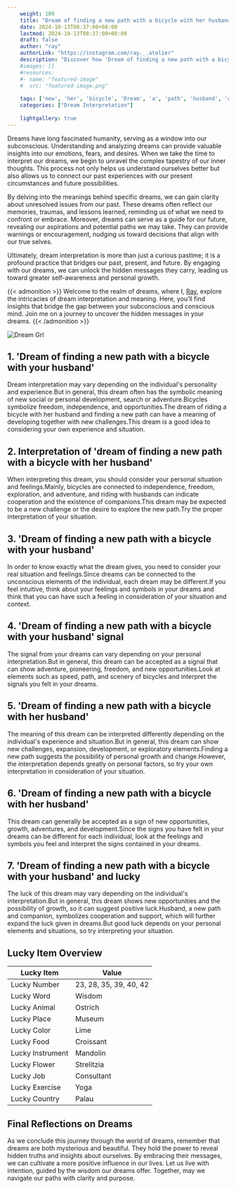 ```yaml
---
    weight: 109
    title: "Dream of finding a new path with a bicycle with her husband"  # Assuming 'title' column exists
    date: 2024-10-13T08:37:00+08:00
    lastmod: 2024-10-13T08:37:00+08:00
    draft: false
    author: "ray"
    authorLink: "https://instagram.com/ray._.atelier"
    description: "Discover how 'Dream of finding a new path with a bicycle with her husband' can interpret your future and uncover its significant meanings in your life."
    #images: []
    #resources:
    #- name: "featured-image"
    #  src: "featured-image.png"
    
    tags: ['new', 'her', 'bicycle', 'Dream', 'a', 'path', 'husband', 'of', 'finding', 'with']
    categories: ["Dream Interpretation"]
    
    lightgallery: true
---
```

    
Dreams have long fascinated humanity, serving as a window into our subconscious. Understanding and analyzing dreams can provide valuable insights into our emotions, fears, and desires. When we take the time to interpret our dreams, we begin to unravel the complex tapestry of our inner thoughts. This process not only helps us understand ourselves better but also allows us to connect our past experiences with our present circumstances and future possibilities.

By delving into the meanings behind specific dreams, we can gain clarity about unresolved issues from our past. These dreams often reflect our memories, traumas, and lessons learned, reminding us of what we need to confront or embrace. Moreover, dreams can serve as a guide for our future, revealing our aspirations and potential paths we may take. They can provide warnings or encouragement, nudging us toward decisions that align with our true selves.

Ultimately, dream interpretation is more than just a curious pastime; it is a profound practice that bridges our past, present, and future. By engaging with our dreams, we can unlock the hidden messages they carry, leading us toward greater self-awareness and personal growth.

{{< admonition >}}
Welcome to the realm of dreams, where I, [Ray](https://instagram.com/ray._.atelier), explore the intricacies of dream interpretation and meaning. Here, you’ll find insights that bridge the gap between your subconscious and conscious mind. Join me on a journey to uncover the hidden messages in your dreams.
{{< /admonition >}}

![Dream Grl](https://cdn.pixabay.com/photo/2017/11/02/03/35/gothic-2910057_1280.jpg "Dream Grl")

## 1. 'Dream of finding a new path with a bicycle with your husband'
Dream interpretation may vary depending on the individual's personality and experience.But in general, this dream often has the symbolic meaning of new social or personal development, search or adventure.Bicycles symbolize freedom, independence, and opportunities.The dream of riding a bicycle with her husband and finding a new path can have a meaning of developing together with new challenges.This dream is a good idea to considering your own experience and situation.

## 2. Interpretation of 'dream of finding a new path with a bicycle with her husband'
When interpreting this dream, you should consider your personal situation and feelings.Mainly, bicycles are connected to independence, freedom, exploration, and adventure, and riding with husbands can indicate cooperation and the existence of companions.This dream may be expected to be a new challenge or the desire to explore the new path.Try the proper interpretation of your situation.

## 3. 'Dream of finding a new path with a bicycle with your husband'
In order to know exactly what the dream gives, you need to consider your real situation and feelings.Since dreams can be connected to the unconscious elements of the individual, each dream may be different.If you feel intuitive, think about your feelings and symbols in your dreams and think that you can have such a feeling in consideration of your situation and context.

## 4. 'Dream of finding a new path with a bicycle with your husband' signal
The signal from your dreams can vary depending on your personal interpretation.But in general, this dream can be accepted as a signal that can show adventure, pioneering, freedom, and new opportunities.Look at elements such as speed, path, and scenery of bicycles and interpret the signals you felt in your dreams.

## 5. 'Dream of finding a new path with a bicycle with her husband'
The meaning of this dream can be interpreted differently depending on the individual's experience and situation.But in general, this dream can show new challenges, expansion, development, or exploratory elements.Finding a new path suggests the possibility of personal growth and change.However, the interpretation depends greatly on personal factors, so try your own interpretation in consideration of your situation.

## 6. 'Dream of finding a new path with a bicycle with her husband'
This dream can generally be accepted as a sign of new opportunities, growth, adventures, and development.Since the signs you have felt in your dreams can be different for each individual, look at the feelings and symbols you feel and interpret the signs contained in your dreams.

## 7. 'Dream of finding a new path with a bicycle with your husband' and lucky
The luck of this dream may vary depending on the individual's interpretation.But in general, this dream shows new opportunities and the possibility of growth, so it can suggest positive luck.Husband, a new path and companion, symbolizes cooperation and support, which will further expand the luck given in dreams.But good luck depends on your personal elements and situations, so try interpreting your situation.

## Lucky Item Overview
| Lucky Item          | Value              |
|---------------|--------------------|
| Lucky Number        | 23, 28, 35, 39, 40, 42  |
| Lucky Word          | Wisdom |
| Lucky Animal        | Ostrich |
| Lucky Place         | Museum     |
| Lucky Color         | Lime     |
| Lucky Food          | Croissant      |
| Lucky Instrument    | Mandolin |
| Lucky Flower        | Strelitzia    |
| Lucky Job           | Consultant       |
| Lucky Exercise      | Yoga  |
| Lucky Country       | Palau    |


##  Final Reflections on Dreams

As we conclude this journey through the world of dreams, remember that dreams are both mysterious and beautiful. They hold the power to reveal hidden truths and insights about ourselves. By embracing their messages, we can cultivate a more positive influence in our lives. Let us live with intention, guided by the wisdom our dreams offer. Together, may we navigate our paths with clarity and purpose.
